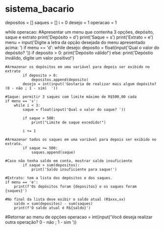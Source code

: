 # sistema_bacario
depositos = []
saques = []
i = 0
desejo = 1
operacao = 1

while operacao:
    #Apresentar um menu que contenha 3 opções, depósito, saque e extrato
    print('Depósito = d')
    print('Saque = s')
    print('Extrato = e')
    menu = input('Digite a letra da opção desejada do menu apresentado acima: ')
    if menu == 'd':
        while desejo:
            deposito = float(input('Qual o valor do depósito? '))
            if deposito > 0:
                print('Depósito válido!')
            else:
                print('Depóstio inválido, digite um valor positivo!')

    #Armazenar os depósitos em uma variável para depois ser exibido no extrato
            if deposito > 0:
                depositos.append(deposito)
            desejo = int(input('Gostaria de realizar mais algum depósito? (0 - não ; 1 - sim)  '))
    
    #Saque: permitir 3 saques com limite máximo de R$500,00 cada
    if menu == 's':
        while i < 3:
            saque = float(input('Qual o valor do saque? '))

            if saque > 500:
                print("Limite de saque excedido!")    
            
            i += 1

    #Armazenar todos os saques em uma variável para depois ser exibido no extrato.
            if saque <= 500:
                saques.append(saque)    
            
    #Caso não tenha saldo em conta, mostrar saldo insuficiente 
            if saque > sum(depositos):
                print('Saldo insuficiente para saque!')
 
    #Extrato: tem a lista dos depósitos e dos saques.
    if menu == 'e':
        print(f'Os depósitos foram {depositos} e os saques foram {saques}')
    
    #No final da lista deve exibir o saldo atual (R$xxx,xx)
        saldo = sum(depositos) - sum(saques)
        print(f'O saldo atual é R${saldo}')
    
#Retornar ao menu de opções
    operacao = int(input('Você deseja realizar outra operação? 0 - não ; 1 - sim  '))
